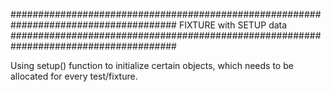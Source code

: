 ######################################################################################
FIXTURE with SETUP data
######################################################################################

Using setup() function to initialize certain objects, which needs to be allocated for
every test/fixture.

